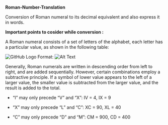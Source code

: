 **Roman-Number-Translation**

Conversion of Roman numeral to its decimal equivalent and also express it in words.



**Important points to cosider while conversion :**

  A Roman numeral consists of a set of letters of the alphabet, each letter has a particular value, as shown in the following table:
  
  
  
  
  ![GitHub Logo](/images/logo.png)
   Format: ![Alt Text](https://he-s3.s3.amazonaws.com/media/uploads/d787647.png)
  
  

  
  
  Generally, Roman numerals are written in descending order from left to right, and are added sequentially. However, certain combinations   employ a subtractive principle. If a symbol of lower value appears to the left of a larger value, the smaller value is subtracted from     the larger value, and the result is added to the total.

   - “I” may only precede “V” and “X”: IV = 4, IX = 9

   - “X” may only precede “L” and “C”: XC = 90, XL = 40

   - “C” may only precede “D” and “M”: CM = 900, CD = 400

